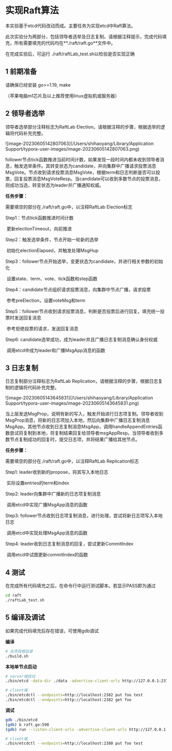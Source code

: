 # 实现Raft算法

本实验基于etcd代码改动而成。主要任务为实现etcd中Raft算法。

此次实验分为两部分，包括领导者选举及日志复制。请根据注释提示，完成代码填充，所有需要填充的代码均在**./raft/raft.go**文件中。

在完成实验后，可运行 ./raft/raftLab_test.sh以检验是否实现正确

## 1 前期准备

请确保已经安装 go>=1.19, make

（苹果电脑m1芯片及以上推荐使用linux虚拟机或服务器）

## 2 领导者选举

领导者选举部分注释标志为RaftLab Election。请根据注释的步骤，根据选举的逻辑将代码补充完整。

![image-20230605142807063](/Users/shihaoyang/Library/Application Support/typora-user-images/image-20230605142807063.png)

follower节点tick函数推进当前时间计数，如果发现一段时间内都未收到领导者消息，触发选举条件。其转变状态为candidate，并向集群中广播请求投票消息MsgVote。节点收到请求投票消息MsgVote，根据term和日志判断是否可以投票，回复投票消息MsgVoteResp。当candidate可以收到多数节点的投票消息，则成功当选，转变状态为leader并广播通知权威。

**任务步骤：**

需要填空的部分在./raft/raft.go中，以注释RaftLab Election标志

Step1：节点tick函数推进时间计数

​			更新electionTimeout，向前推进

Step2：触发选举条件，节点开始一轮新的选举

​			初始化electionElapsed，并触发处理MsgHup

Step3：follower节点开始选举，变更状态为candidate，并进行相关参数的初始化

​			设置state、term、vote、tick函数和step函数

Step4：candidate节点组织请求投票消息，向集群中节点广播，请求投票

​			参考preElection，设置voteMsg和term

Step5：follower节点收到请求投票消息，判断是否投票后进行回复。填充统一投票时发送回复消息

​			参考拒绝投票的请求，发送回复消息

Step6:  candidate选举成功，成为leader并且广播日志复制消息确认身份权威

​			调用etcd中成为leader和广播MsgApp消息的函数

## 3 日志复制

日志复制部分注释标志为RaftLab Replication，请根据注释的步骤，根据日志复制的逻辑将代码补充完整。

![image-20230605143645831](/Users/shihaoyang/Library/Application Support/typora-user-images/image-20230605143645831.png)

当上层发送MsgProp，说明有新的写入，触发开始进行日志项复制。领导者收到MsgProp消息，将新的日志项加入本地，然后向集群中广播日志复制消息MsgApp。其他节点收到日志复制消息MsgApp，调用handleAppendEntries函数尝试将复制到本地，将复制结果回复给领导者msgAppResp。当领导者收到多数节点复制成功的回复时，提交日志项，并将结果广播给其他节点。

**任务步骤：**

需要填空的部分在./raft/raft.go中，以注释RaftLab Replication标志

Step1: leader收到新的propose，将其写入本地日志

​			实际设置entries的term和index

Step2: leader向集群中广播新的日志项复制消息

​			调用etcd中实现广播MsgApp消息的函数

Step3: follower节点收到日志项复制消息，进行处理，尝试将新日志项写入本地日志

​			调用etcd中实现处理MsgApp消息的函数

Step4: leader收到日志复制消息的回复，尝试更新CommitIndex

​			调用etcd中试图更新commitIndex的函数

## 4 测试

在完成所有代码填充之后，在命令行中运行测试脚本。若显示PASS即为通过

```bash
cd raft
./raftLab_test.sh
```

## 5 编译及调试

如果完成代码填充后存在错误，可使用gdb调试

**编译**

```bash
# 在项目根目录
./build.sh
```

**本地单节点启动**

```bash
# server端启动
./bin/etcd -data-dir ./data -advertise-client-urls http://127.0.0.1:2379 -listen-client-urls http://127.0.0.1:2379 -listen-peer-urls http://127.0.0.1:2380
```

```bash
# client端
./bin/etcdctl --endpoints=http://localhost:2382 put foo test
./bin/etcdctl --endpoints=http://localhost:2382 get foo
```

**调试**

```bash
gdb ./bin/etcd
(gdb) b raft.go:590
(gdb) run --listen-client-urls -advertise-client-urls http://127.0.0.1:2379 -listen-client-urls http://127.0.0.1:2379 -listen-peer-urls http://127.0.0.1:2380
```

```bash
# client端
./bin/etcdctl --endpoints=http://localhost:2380 put foo test
```


